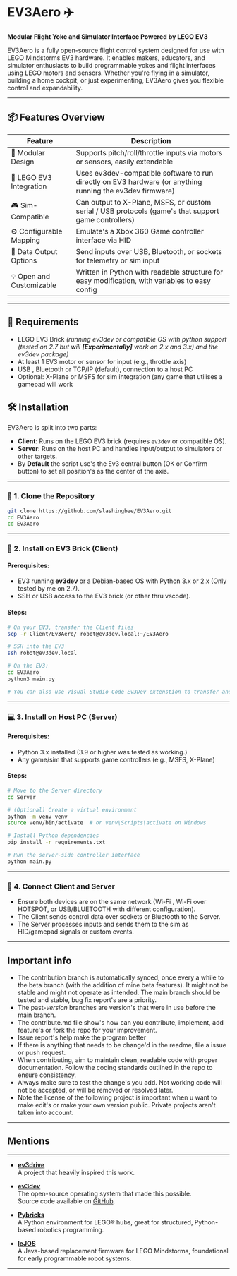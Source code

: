 # EV3Aero ✈️  
**Modular Flight Yoke and Simulator Interface Powered by LEGO EV3**

EV3Aero is a fully open-source flight control system designed for use with LEGO Mindstorms EV3 hardware. It enables makers, educators, and simulator enthusiasts to build programmable yokes and flight interfaces using LEGO motors and sensors. Whether you're flying in a simulator, building a home cockpit, or just experimenting, EV3Aero gives you flexible control and expandability. 

---

## 📦 Features Overview

| Feature                     | Description                                                                                                            |
|-----------------------------|------------------------------------------------------------------------------------------------------------------------|
| 🔁 Modular Design           | Supports pitch/roll/throttle inputs via motors or sensors, easily extendable                                           |
| 🧱 LEGO EV3 Integration     | Uses ev3dev-compatible software to run directly on EV3 hardware (or anything running the ev3dev firmware)              |
| 🎮 Sim-Compatible           | Can output to X-Plane, MSFS, or custom serial / USB protocols (game's that support game controllers)                   |
| ⚙️ Configurable Mapping     | Emulate's a Xbox 360 Game controller interface via HID                                                                 |
| 📡 Data Output Options      | Send inputs over USB, Bluetooth, or sockets for telemetry or sim input                                                 |
| 💡 Open and Customizable    | Written in Python with readable structure for easy modification, with variables to easy config                         |
--------------------------------------------------------------------------------------------------------------------------------------------------------

## 🔧 Requirements

- LEGO EV3 Brick *(running ev3dev or compatible OS with python support (tested on 2.7 but will ***[Experimentally]*** work on 2.x and 3.x) and the ev3dev package)*
- At least 1 EV3 motor or sensor for input (e.g., throttle axis)
- USB , Bluetooth or TCP/IP (default), connection to a host PC
- Optional: X-Plane or MSFS for sim integration (any game that utilises a gamepad will work


## 🛠️ Installation

EV3Aero is split into two parts:
- **Client**: Runs on the LEGO EV3 brick (requires `ev3dev` or compatible OS).
- **Server**: Runs on the host PC and handles input/output to simulators or other targets.
- By **Default** the script use's the Ev3 central button (OK or Confirm button) to set all position's as the center of the axis.

---

### 📅 1. Clone the Repository

```bash
git clone https://github.com/slashingbee/EV3Aero.git
cd EV3Aero
cd Ev3Aero

```

---

### 🤖 2. Install on EV3 Brick (Client)

#### Prerequisites:
- EV3 running **ev3dev** or a Debian-based OS with Python 3.x or 2.x (Only tested by me on 2.7). 
- SSH or USB access to the EV3 brick (or other thru vscode).

#### Steps:
```bash
# On your EV3, transfer the Client files
scp -r Client/Ev3Aero/ robot@ev3dev.local:~/EV3Aero

# SSH into the EV3
ssh robot@ev3dev.local

# On the EV3:
cd EV3Aero
python3 main.py

# You can also use Visual Studio Code Ev3Dev extenstion to transfer and run the file easier.
```

---

### 💻 3. Install on Host PC (Server)

#### Prerequisites:
- Python 3.x installed (3.9 or higher was tested as working.)
- Any game/sim that supports game controllers (e.g., MSFS, X-Plane)

#### Steps:

```bash
# Move to the Server directory
cd Server

# (Optional) Create a virtual environment
python -m venv venv
source venv/bin/activate  # or venv\Scripts\activate on Windows

# Install Python dependencies
pip install -r requirements.txt

# Run the server-side controller interface
python main.py
```

---

### 🔄 4. Connect Client and Server

- Ensure both devices are on the same network (Wi-Fi , Wi-Fi over HOTSPOT, or USB/BLUETOOTH with different configuration).
- The Client sends control data over sockets or Bluetooth to the Server.
- The Server processes inputs and sends them to the sim as HID/gamepad signals or custom events.

---

## Important info

- The contribution branch is automatically synced, once every a while to the beta branch (with the addition of mine beta features). It might not be stable and might not operate as intended. The main branch should be tested and stable, bug fix report's are a priority.
- The past-*version* branches are version's that were in use before the main branch.
- The contribute.md file show's how can you contribute, implement, add feature's or fork the repo for your improvement.
- Issue report's help make the program better
- If there is anything that needs to be change'd in the readme, file a issue or push request.
- When contributing, aim to maintain clean, readable code with proper documentation. Follow the coding standards outlined in the repo to ensure consistency.
- Always make sure to test the change's you add. Not working code will not be accepted, or will be removed or resolved later.
- Note the license of the following project is important when u want to make edit's or make your own version public. Private projects aren't taken into account.
---
## Mentions

---

- **[ev3drive](https://github.com/Xgames123/evdrive)**  
  A project that heavily inspired this work.

- **[ev3dev](https://www.ev3dev.org)**  
  The open-source operating system that made this possible.  
  Source code available on [GitHub](https://github.com/ev3dev/ev3dev).

- **[Pybricks](https://pybricks.com/)**  
  A Python environment for LEGO® hubs, great for structured, Python-based robotics programming.

- **[leJOS](http://www.lejos.org/)**  
  A Java-based replacement firmware for LEGO Mindstorms, foundational for early programmable robot systems.

---
